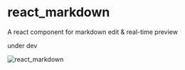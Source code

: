 # react_markdown  
A react component for markdown edit &amp; real-time preview

under dev

![react_markdown](http://7oxh2b.com1.z0.glb.clouddn.com/react-markdown.png)